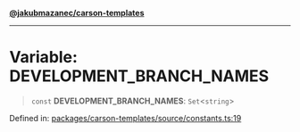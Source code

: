[**@jakubmazanec/carson-templates**](../README.md)

---

# Variable: DEVELOPMENT_BRANCH_NAMES

> `const` **DEVELOPMENT_BRANCH_NAMES**: `Set`\<`string`\>

Defined in:
[packages/carson-templates/source/constants.ts:19](https://github.com/jakubmazanec/tools/blob/acfa246dbb1035f65efb7fa114167a3cbefca108/packages/carson-templates/source/constants.ts#L19)
